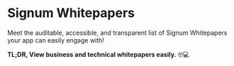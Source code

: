 # Signum Whitepapers
Meet the auditable, accessible, and transparent list of Signum Whitepapers your app can easily engage with!

**TL;DR, View business and technical whitepapers easily.** 🤓💻

